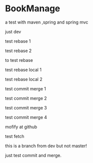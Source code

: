 # BookManage
a test with maven ,spring and spring mvc

just dev

test rebase 1

test rebase 2

to test rebase

test rebase local 1

test rebase local 2

test commit merge 1

test commit merge 2

test commit merge 3

test commit merge 4

mofify at github

test fetch

this is a branch from dev but not master!

just test commit and merge.
